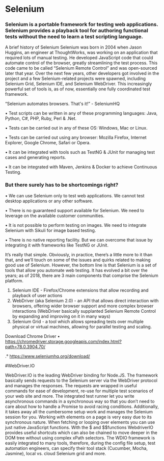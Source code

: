 # Selenium

### Selenium is a portable framework for testing web applications. Selenium provides a playback tool for authoring functional tests without the need to learn a test scripting language.

A brief history of Selenium
Selenium was born in 2004 when Jason
Huggins, an engineer at ThoughtWorks,
was working on an application that
required lots of manual testing. He
developed JavaScript code that could
automate control of the browser, greatly
streamlining the test process. This code
came to be called “Selenium Remote
Control” and was open-sourced later
that year. Over the next few years, other
developers got involved in the project
and a few Selenium-related projects
were spawned, including Selenium Grid,
Selenium IDE, and Selenium WebDriver.
This increasingly powerful set of tools
is, as of now, essentially one fully
coordinated test framework.

“Selenium automates browsers. That's it!” - SeleniumHQ

• Test scripts can be written in any of these programming languages: Java, Python, C#, PHP, Ruby, Perl & .Net.

• Tests can be carried out in any of these OS: Windows, Mac or Linux.

• Tests can be carried out using any browser: Mozilla Firefox, Internet Explorer, Google Chrome, Safari or Opera.

• It can be integrated with tools such as TestNG & JUnit for managing test cases and generating reports.

• It can be integrated with Maven, Jenkins & Docker to achieve Continuous Testing.

### But there surely has to be shortcomings right?

• We can use Selenium only to test web applications. We cannot test desktop applications or any other software.

• There is no guaranteed support available for Selenium. We need to leverage on the available customer communities.

• It is not possible to perform testing on images. We need to integrate Selenium with Sikuli for image based testing.

• There is no native reporting facility. But we can overcome that issue by integrating it with frameworks like TestNG or JUnit.

It’s really that simple. Obviously, in practice, there’s a little more to it than that, and we’ll touch on some of
the issues and quirks related to making good use of Selenium. However, the bottom line is that Selenium is
a set of tools that allow you automate web testing. It has evolved a bit over the years; as of 2018, there are
3 main components that comprise the Selenium platform.
1) Selenium IDE - Firefox/Chrome extensions that allow recording and playback of user actions
2) WebDriver (aka Selenium 2.0) - an API that allows direct interaction with browsers, offering
 wider browser support and more complex browser interactions (WebDriver basically supplanted
 Selenium Remote Control by expanding and improving on it in many ways)
3) Selenium Grid - a tool which allows spreading tests over multiple physical or virtual machines,
 allowing for parallel testing and scaling.
 
Download Chrome Driver 
• https://chromedriver.storage.googleapis.com/index.html?path=78.0.3904.70/

.° https://www.seleniumhq.org/download/

#WebDriver.IO

WebDriver.IO is the leading WebDriver binding for Node.JS. The framework basically
sends requests to the Selenium server via the WebDriver protocol and manages the
responses. The requests are wrapped in useful commands for ease of development,
re-use for multiple test scenarios of your web site and more.
The integrated test runner let you write asynchronous commands in a synchronous
way so that you don’t need to care about how to handle a Promise to avoid racing
conditions. Additionally, it takes away all the cumbersome setup work and manages the
Selenium session for you.
Working with elements on a page is very easy due to its synchronous nature. When fetching or
looping over elements you can use just native JavaScript functions. With the $ and $$functions
WebdriverIO provides useful shortcuts which can also be chained to move deeper in the DOM tree
without using complex xPath selectors.
The WDIO framework is easily integrated to many tools, therefore, during the config file setup,
test automation engineers, can specify their tool stack (Cucumber, Mocha, Jasmine), local vs. cloud
Selenium grid and more.
